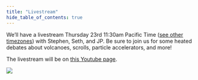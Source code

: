 ```yaml
---
title: "Livestream"
hide_table_of_contents: true
---
```


We’ll have a livestream Thursday 23rd 11:30am Pacific Time ([see other timezones](https://www.worldtimebuddy.com/?qm=1&lid=8,5,3169070,30&h=8&date=2023-3-23&sln=11.5-12.5&hf=0)) with Stephen, Seth, and JP. Be sure to join us for some heated debates about volcanoes, scrolls, particle accelerators, and more!

The livestream will be on [this Youtube page](https://www.youtube.com/watch?v=hzWUhz3w388).

<a target="_blank" href="https://calendar.google.com/calendar/event?action=TEMPLATE&amp;tmeid=NGE1Ym01MHF2cnI1aWczNGZoaTdyYzZwbXYgbWVAamFucGF1bHBvc21hLm5s&amp;tmsrc=me%40janpaulposma.nl"><img border="0" src="https://www.google.com/calendar/images/ext/gc_button1_en.gif"/></a>